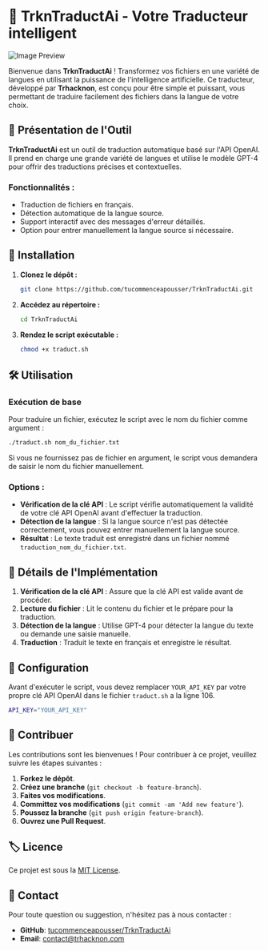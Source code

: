 # 🎩 **TrknTraductAi** - Votre Traducteur intelligent

![Image Preview](https://c.top4top.io/p_3182aujx80.jpg)

Bienvenue dans **TrknTraductAi** ! Transformez vos fichiers en une variété de langues en utilisant la puissance de l'intelligence artificielle. Ce traducteur, développé par **Trhacknon**, est conçu pour être simple et puissant, vous permettant de traduire facilement des fichiers dans la langue de votre choix.

## 🌟 **Présentation de l'Outil**

**TrknTraductAi** est un outil de traduction automatique basé sur l'API OpenAI. Il prend en charge une grande variété de langues et utilise le modèle GPT-4 pour offrir des traductions précises et contextuelles.

### Fonctionnalités :
- Traduction de fichiers en français.
- Détection automatique de la langue source.
- Support interactif avec des messages d'erreur détaillés.
- Option pour entrer manuellement la langue source si nécessaire.

## 🚀 **Installation**

1. **Clonez le dépôt :**

    ```bash
    git clone https://github.com/tucommenceapousser/TrknTraductAi.git
    ```

2. **Accédez au répertoire :**

    ```bash
    cd TrknTraductAi
    ```

3. **Rendez le script exécutable :**

    ```bash
    chmod +x traduct.sh
    ```

## 🛠️ **Utilisation**

### Exécution de base

Pour traduire un fichier, exécutez le script avec le nom du fichier comme argument :

```bash
./traduct.sh nom_du_fichier.txt
```

Si vous ne fournissez pas de fichier en argument, le script vous demandera de saisir le nom du fichier manuellement.

### Options :

- **Vérification de la clé API** : Le script vérifie automatiquement la validité de votre clé API OpenAI avant d'effectuer la traduction.
- **Détection de la langue** : Si la langue source n'est pas détectée correctement, vous pouvez entrer manuellement la langue source.
- **Résultat** : Le texte traduit est enregistré dans un fichier nommé `traduction_nom_du_fichier.txt`.

## 📜 **Détails de l'Implémentation**

1. **Vérification de la clé API** : Assure que la clé API est valide avant de procéder.
2. **Lecture du fichier** : Lit le contenu du fichier et le prépare pour la traduction.
3. **Détection de la langue** : Utilise GPT-4 pour détecter la langue du texte ou demande une saisie manuelle.
4. **Traduction** : Traduit le texte en français et enregistre le résultat.

## 🔧 **Configuration**

Avant d'exécuter le script, vous devez remplacer `YOUR_API_KEY` par votre propre clé API OpenAI dans le fichier `traduct.sh` a la ligne 106.

```bash
API_KEY="YOUR_API_KEY"
```

## 📄 **Contribuer**

Les contributions sont les bienvenues ! Pour contribuer à ce projet, veuillez suivre les étapes suivantes :

1. **Forkez le dépôt**.
2. **Créez une branche** (`git checkout -b feature-branch`).
3. **Faites vos modifications**.
4. **Committez vos modifications** (`git commit -am 'Add new feature'`).
5. **Poussez la branche** (`git push origin feature-branch`).
6. **Ouvrez une Pull Request**.

## 🏷️ **Licence**

Ce projet est sous la [MIT License](LICENSE).

## 📢 **Contact**

Pour toute question ou suggestion, n'hésitez pas à nous contacter :

- **GitHub**: [tucommenceapousser/TrknTraductAi](https://github.com/tucommenceapousser/TrknTraductAi)
- **Email**: contact@trhacknon.com

